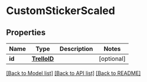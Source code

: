 # CustomStickerScaled

## Properties
Name | Type | Description | Notes
------------ | ------------- | ------------- | -------------
**id** | [**TrelloID**](TrelloID.md) |  | [optional] 

[[Back to Model list]](../README.md#documentation-for-models) [[Back to API list]](../README.md#documentation-for-api-endpoints) [[Back to README]](../README.md)

